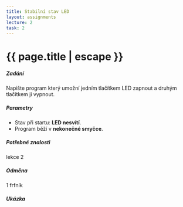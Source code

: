 ```yaml
---
title: Stabilní stav LED
layout: assignments
lecture: 2
task: 2
---
```


# {{ page.title | escape }}

##### Zadání

Napište program který umožní jedním tlačítkem LED zapnout a druhým tlačítkem ji vypnout.

##### Parametry

- Stav při startu: **LED nesvítí**.
- Program běží v **nekonečné smyčce**.

##### Potřebné znalosti

lekce 2

##### Odměna

1 frfník

##### Ukázka

<!-- FIXME: Add video -->
<!-- <video width="100%" controls>
  <source src="/video/guides/assignments_2_on_off_blink.mp4" type="video/mp4">
</video> -->